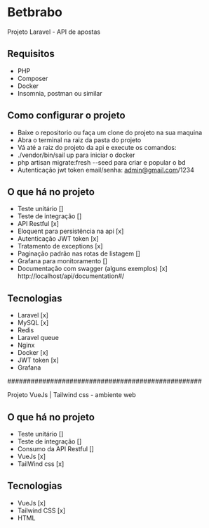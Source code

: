 # Betbrabo
Projeto Laravel - API de apostas

## Requisitos
- PHP
- Composer
- Docker
- Insomnia, postman ou similar

## Como configurar o projeto
- Baixe o repositorio ou faça um clone do projeto na sua maquina
- Abra o terminal na raiz da pasta do projeto
- Vá até a raiz do projeto da api e execute os comandos:
- ./vendor/bin/sail up para iniciar o docker
- php artisan migrate:fresh --seed para criar e popular o bd
- Autenticação jwt token email/senha: admin@gmail.com/1234

## O que há no projeto
- Teste unitário []
- Teste de integração []
- API Restful [x]
- Eloquent para persistência na api [x]
- Autenticação JWT token [x]
- Tratamento de exceptions [x]
- Paginação padrão nas rotas de listagem []
- Grafana para monitoramento []
- Documentação com swagger (alguns exemplos) [x]
    http://localhost/api/documentation#/

## Tecnologias
- Laravel [x]
- MySQL [x]
- Redis
- Laravel queue
- Nginx
- Docker [x]
- JWT token [x]
- Grafana

##################################################

Projeto VueJs | Tailwind css - ambiente web 


## O que há no projeto
- Teste unitário []
- Teste de integração []
- Consumo da API Restful []
- VueJs [x]
- TailWind css [x]

## Tecnologias
- VueJs [x]
- Tailwind CSS [x]
- HTML

